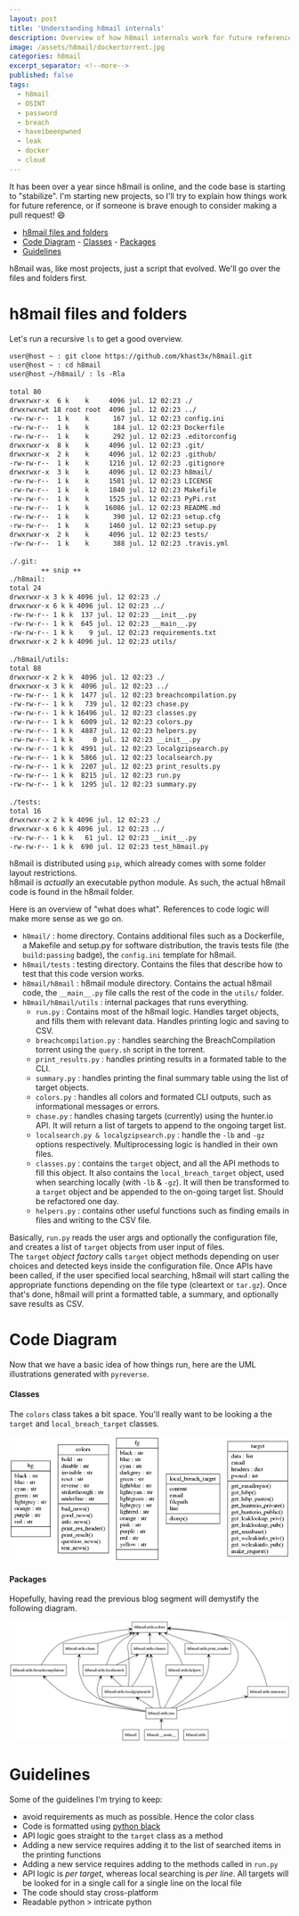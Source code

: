 ```yaml
---
layout: post
title: 'Understanding h8mail internals'
description: Overview of how h8mail internals work for future reference
image: /assets/h8mail/dockertorrent.jpg
categories: h8mail
excerpt_separator: <!--more-->
published: false
tags:
  - h8mail
  - OSINT
  - password
  - breach
  - haveibeenpwned
  - leak
  - docker
  - cloud
---
```


It has been over a year since h8mail is online, and the code base is starting to "stabilize". I'm starting new projects, so I'll try to explain how things work for future reference, or if someone is brave enough to consider making a pull request! :smile:

<!--more-->

- [h8mail files and folders](#h8mail-files-and-folders)
- [Code Diagram](#Code-Diagram)
      - [Classes](#Classes)
      - [Packages](#Packages)
- [Guidelines](#Guidelines)


h8mail was, like most projects, just a script that evolved. We'll go over the files and folders first.

# h8mail files and folders

Let's run a recursive `ls` to get a good overview.

```
user@host ~ : git clone https://github.com/khast3x/h8mail.git
user@host ~ : cd h8mail
user@host ~/h8mail/ : ls -Rla

total 80
drwxrwxr-x  6 k    k     4096 jul. 12 02:23 ./
drwxrwxrwt 18 root root  4096 jul. 12 02:23 ../
-rw-rw-r--  1 k    k      167 jul. 12 02:23 config.ini
-rw-rw-r--  1 k    k      184 jul. 12 02:23 Dockerfile
-rw-rw-r--  1 k    k      292 jul. 12 02:23 .editorconfig
drwxrwxr-x  8 k    k     4096 jul. 12 02:23 .git/
drwxrwxr-x  2 k    k     4096 jul. 12 02:23 .github/
-rw-rw-r--  1 k    k     1216 jul. 12 02:23 .gitignore
drwxrwxr-x  3 k    k     4096 jul. 12 02:23 h8mail/
-rw-rw-r--  1 k    k     1501 jul. 12 02:23 LICENSE
-rw-rw-r--  1 k    k     1840 jul. 12 02:23 Makefile
-rw-rw-r--  1 k    k     1525 jul. 12 02:23 PyPi.rst
-rw-rw-r--  1 k    k    16086 jul. 12 02:23 README.md
-rw-rw-r--  1 k    k      390 jul. 12 02:23 setup.cfg
-rw-rw-r--  1 k    k     1460 jul. 12 02:23 setup.py
drwxrwxr-x  2 k    k     4096 jul. 12 02:23 tests/
-rw-rw-r--  1 k    k      388 jul. 12 02:23 .travis.yml

./.git:
        ++ snip ++
./h8mail:
total 24
drwxrwxr-x 3 k k 4096 jul. 12 02:23 ./
drwxrwxr-x 6 k k 4096 jul. 12 02:23 ../
-rw-rw-r-- 1 k k  137 jul. 12 02:23 __init__.py
-rw-rw-r-- 1 k k  645 jul. 12 02:23 __main__.py
-rw-rw-r-- 1 k k    9 jul. 12 02:23 requirements.txt
drwxrwxr-x 2 k k 4096 jul. 12 02:23 utils/

./h8mail/utils:
total 88
drwxrwxr-x 2 k k  4096 jul. 12 02:23 ./
drwxrwxr-x 3 k k  4096 jul. 12 02:23 ../
-rw-rw-r-- 1 k k  1477 jul. 12 02:23 breachcompilation.py
-rw-rw-r-- 1 k k   739 jul. 12 02:23 chase.py
-rw-rw-r-- 1 k k 16496 jul. 12 02:23 classes.py
-rw-rw-r-- 1 k k  6009 jul. 12 02:23 colors.py
-rw-rw-r-- 1 k k  4887 jul. 12 02:23 helpers.py
-rw-rw-r-- 1 k k     0 jul. 12 02:23 __init__.py
-rw-rw-r-- 1 k k  4991 jul. 12 02:23 localgzipsearch.py
-rw-rw-r-- 1 k k  5866 jul. 12 02:23 localsearch.py
-rw-rw-r-- 1 k k  2207 jul. 12 02:23 print_results.py
-rw-rw-r-- 1 k k  8215 jul. 12 02:23 run.py
-rw-rw-r-- 1 k k  1295 jul. 12 02:23 summary.py

./tests:
total 16
drwxrwxr-x 2 k k 4096 jul. 12 02:23 ./
drwxrwxr-x 6 k k 4096 jul. 12 02:23 ../
-rw-rw-r-- 1 k k   61 jul. 12 02:23 __init__.py
-rw-rw-r-- 1 k k  690 jul. 12 02:23 test_h8mail.py
```

h8mail is distributed using `pip`, which already comes with some folder layout restrictions.  
h8mail is *actually* an executable python module. As such, the actual h8mail code is found in the h8mail folder.

Here is an overview of "what does what". References to code logic will make more sense as we go on.  

* `h8mail/` : home directory. Contains additional files such as a Dockerfile, a Makefile and setup.py for software distribution, the travis tests file (the `build:passing` badge), the `config.ini` template for h8mail.
* `h8mail/tests` : testing directory. Contains the files that describe how to test that this code version works.
* `h8mail/h8mail` : h8mail module directory. Contains the actual h8mail code, the `__main__.py` file calls the rest of the code in the `utils/` folder.
* `h8mail/h8mail/utils` : internal packages that runs everything.
  * `run.py` : Contains most of the h8mail logic. Handles target objects, and fills them with relevant data. Handles printing logic and saving to CSV.
  * `breachcompilation.py` : handles searching the BreachCompilation torrent using the `query.sh` script in the torrent. 
  * `print_results.py` : handles printing results in a formated table to the CLI.
  * `summary.py` : handles printing the final summary table using the list of target objects.
  * `colors.py` : handles all colors and formated CLI outputs, such as informational messages or errors.
  * `chase.py` : handles chasing targets (currently) using the hunter.io API. It will return a list of targets to append to the ongoing target list.
  * `localsearch.py & localgzipsearch.py` : handle the `-lb` and `-gz` options respectively. Multiprocessing logic is handled in their own files.
  * `classes.py` : contains the `target` object, and all the API methods to fill this object. It also contains the `local_breach_target` object, used when searching locally (with `-lb` & `-gz`). It will then be transformed to a `target` object and be appended to the on-going target list. Should be refactored one day.
  * `helpers.py` : contains other useful functions such as finding emails in files and writing to the CSV file.


Basically, `run.py` reads the user args and optionally the configuration file, and creates a list of `target` objects from user input of files.  
The `target` *object factory* calls `target` object methods depending on user choices and detected keys inside the configuration file.
Once APIs have been called, if the user specified local searching, h8mail will start calling the appropriate functions depending on the file type (cleartext or `tar.gz`).
Once that's done, h8mail will print a formatted table, a summary, and optionally save results as CSV.

# Code Diagram

Now that we have a basic idea of how things run, here are the UML illustrations generated with `pyreverse`.

#### Classes

The `colors` class takes a bit space. You'll really want to be looking a the `target` and `local_breach_target` classes.

![](../assets/h8mail/classes_h8mail.png)

#### Packages

Hopefully, having read the previous blog segment will demystify the following diagram.

![](../assets/h8mail/packages_h8mail.png)


# Guidelines

Some of the guidelines I'm trying to keep:
* avoid requirements as much as possible. Hence the color class
* Code is formatted using [python black](https://github.com/python/black)
* API logic goes straight to the `target` class as a method
* Adding a new service requires adding it to the list of searched items in the printing functions
* Adding a new service requires adding to the methods called in `run.py`
* API logic is *per target*, whereas local searching is *per line*. All targets will be looked for in a single call for a single line on the local file
* The code should stay cross-platform
* Readable python > intricate python